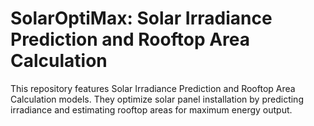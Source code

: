 # SolarOptiMax: Solar Irradiance Prediction and Rooftop Area Calculation





This repository features Solar Irradiance Prediction and Rooftop Area Calculation models. They optimize solar panel installation by predicting irradiance and estimating rooftop areas for maximum energy output.
